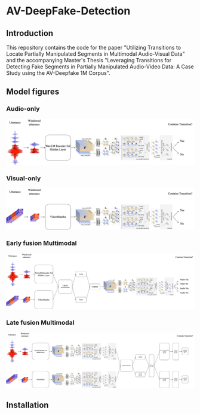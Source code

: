 # AV-DeepFake-Detection

## Introduction
This repository contains the code for the paper "Utilizing Transitions to Locate Partially Manipulated Segments in Multimodal Audio-Visual Data" and the accompanying Master's Thesis "Leveraging Transitions for Detecting Fake Segments in Partially Manipulated Audio-Video Data: A Case Study using the AV-Deepfake 1M Corpus". 

## Model figures

### Audio-only
![Audio-only](docs/figures/model/audio-model.png)

### Visual-only
![Visual-only](docs/figures/model/video-model.png)

### Early fusion Multimodal
![Early fusion](docs/figures/model/audio-visual-model-ef-ca.png)
### Late fusion Multimodal
![Late fusion linear](docs/figures/model/audio-visual-model-lf-lin-ca.png)
<!-- ![Late fusion convolution](docs/figures/model/audio-visual-model-lf-conv.png) -->


## Installation
